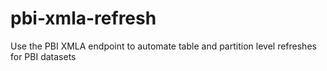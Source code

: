 # pbi-xmla-refresh
Use the PBI XMLA endpoint to automate table and partition level refreshes for PBI datasets
